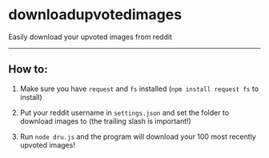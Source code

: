 # downloadupvotedimages
Easily download your upvoted images from reddit

---

## How to:
1. Make sure you have `request` and `fs` installed (`npm install request fs` to install)

2. Put your reddit username in `settings.json` and set the folder to download images to (the trailing slash is important!)

3. Run `node dru.js` and the program will download your 100 most recently upvoted images!
